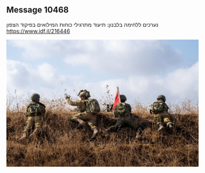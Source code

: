 ## Message 10468

נערכים ללחימה בלבנון:
תיעוד מתרגילי כוחות המילואים בפיקוד הצפון
https://www.idf.il/216446

![Photo](./10468/10468_photo.jpg)

